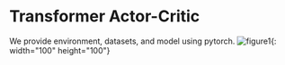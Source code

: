 # Transformer Actor-Critic

We provide environment, datasets, and model using pytorch. 
![figure1](https://user-images.githubusercontent.com/104193216/169387325-79467f65-8d45-49d2-909b-942bf8adcb86.png){: width="100" height="100"}
